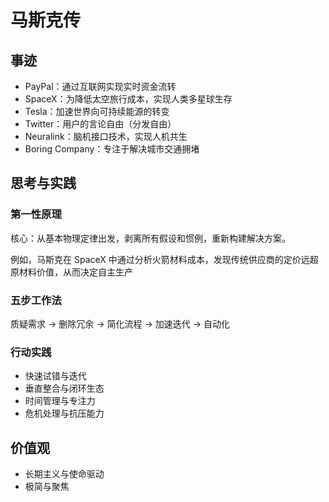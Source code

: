 # 马斯克传

## 事迹

- PayPal：通过互联网实现实时资金流转
- SpaceX：为降低太空旅行成本，实现人类多星球生存
- Tesla：加速世界向可持续能源的转变
- Twitter：用户的言论自由（分发自由）
- Neuralink：脑机接口技术，实现人机共生
- Boring Company：专注于解决城市交通拥堵

## 思考与实践

### 第一性原理

核心：从基本物理定律出发，剥离所有假设和惯例，重新构建解决方案。

例如，马斯克在 SpaceX 中通过分析火箭材料成本，发现传统供应商的定价远超原材料价值，从而决定自主生产

### 五步工作法

质疑需求 -> 删除冗余 -> 简化流程 -> 加速迭代 -> 自动化

### 行动实践

- 快速试错与迭代
- 垂直整合与闭环生态 
- 时间管理与专注力
- 危机处理与抗压能力

## 价值观

- 长期主义与使命驱动
- 极简与聚焦